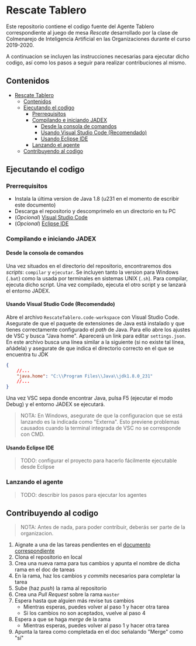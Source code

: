 # Rescate Tablero

Este repositorio contiene el codigo fuente del Agente Tablero correspondiente al juego de mesa _Rescate_ desarrollado por la clase de Colmenarejo de Inteligencia Artificial en las Organizaciones durante el curso 2019-2020.

A continuacion se incluyen las instrucciones necesarias para ejecutar dicho codigo, así como los pasos a seguir para realizar contribuciones al mismo.

## Contenidos

- [Rescate Tablero](#rescate-tablero)
  - [Contenidos](#contenidos)
  - [Ejecutando el codigo](#ejecutando-el-c%c3%b3digo)
    - [Prerrequisitos](#prerrequisitos)
    - [Compilando e iniciando JADEX](#compilando-e-iniciando-jadex)
      - [Desde la consola de comandos](#desde-la-consola-de-comandos)
      - [Usando Visual Studio Code (Recomendado)](#usando-visual-studio-code-recomendado)
      - [Usando Eclipse IDE](#usando-eclipse-ide)
    - [Lanzando el agente](#lanzando-el-agente)
  - [Contribuyendo al codigo](#contribuyendo-al-c%c3%b3digo)

## Ejecutando el codigo

### Prerrequisitos

- Instala la última version de Java 1.8 (u231 en el momento de escribir este documento)
- Descarga el repositorio y descomprimelo en un directorio en tu PC
- (_Opcional_) [Visual Studio Code](https://code.visualstudio.com)
- (_Opcional_) [Eclipse IDE](https://www.eclipse.org/downloads/)

### Compilando e iniciando JADEX

#### Desde la consola de comandos

Una vez situados en el directorio del repositorio, encontraremos dos _scripts_: `compilar` y `ejecutar`. Se incluyen tanto la version para Windows (`.bat`) como la usada por terminales en sistemas UNIX (`.sh`). Para compilar, ejecuta dicho script. Una vez compilado, ejecuta el otro script y se lanzará el entorno JADEX.

#### Usando Visual Studio Code (Recomendado)

Abre el archivo `RescateTablero.code-workspace` con Visual Studio Code. Asegurate de que el paquete de extensiones de Java está instalado y que tienes correctamente configurado el _path_ de Java. Para ello abre los ajustes de VSC y busca "Java home". Aparecerá un link para editar `settings.json`. En este archivo busca una línea similar a la siguiente (si no existe tal línea, añádela) y asegurate de que indica el directorio correcto en el que se encuentra tu JDK

```json
{
	//...
	"java.home": "C:\\Program Files\\Java\\jdk1.8.0_231"
	//...
}
```

Una vez VSC sepa donde encontrar Java, pulsa F5 (ejecutar el modo Debug) y el entorno JADEX se ejecutará.

> NOTA: En Windows, asegurate de que la configuracion que se está lanzando es la indicada como "Externa". Esto previene problemas causados cuando la terminal integrada de VSC no se corresponde con CMD.

#### Usando Eclipse IDE

> TODO: configurar el proyecto para hacerlo fácilmente ejecutable desde Eclipse

### Lanzando el agente

> TODO: describir los pasos para ejecutar los agentes

## Contribuyendo al codigo

> NOTA: Antes de nada, para poder contribuir, deberás ser parte de la organizacion.

1. Aignate a una de las tareas pendientes en el [documento correspondiente](https://docs.google.com/spreadsheets/d/1UepllTSWQi2oH7iajYn6p4yURnyUvm-_o1md8dRoFBc)
2. Clona el repositorio en local
3. Crea una nueva rama para tus cambios y apunta el nombre de dicha rama en el doc de tareas
4. En la rama, haz los cambios y _commits_ necesarios para completar la tarea
5. Sube (haz _push_) la rama al repositorio
6. Crea una _Pull Request_ sobre la rama `master`
7. Espera hasta que alguien más revise tus cambios
   - Mientras esperas, puedes volver al paso 1 y hacer otra tarea
   - Si los cambios no son aceptados, vuelve al paso 4
8. Espera a que se haga _merge_ de la rama
   - Mientras esperas, puedes volver al paso 1 y hacer otra tarea
9. Apunta la tarea como completada en el doc señalando "Merge" como "sí"
